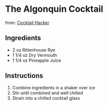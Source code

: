 # The Algonquin Cocktail 

from: [Cocktail Hacker](http://cocktailhacker.com/?p=1269)

## Ingredients

* 2 oz Rittenhouse Rye
* 1 1/4 oz Dry Vermouth
* 1 1/4 oz Pineapple Juice

## Instructions

1. Combine ingredients in a shaker over ice
2. Stir until combined and well chilled
3. Strain into a chilled cocktail glass
